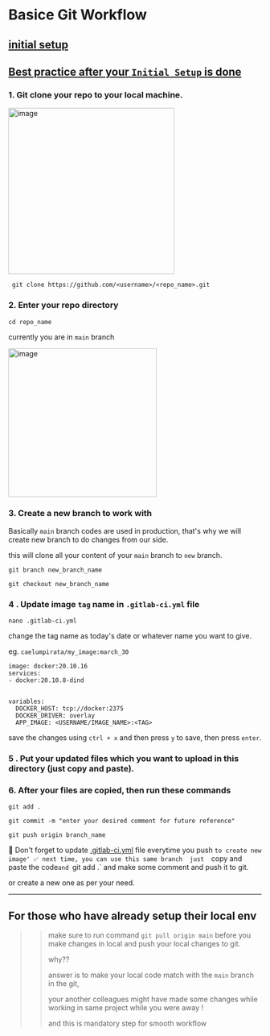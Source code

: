 # Basice Git Workflow


## [initial setup](#1--git-clone-your-repo-to-your-local-machine)
## [Best practice after your `Initial Setup` is done](#for-those-who-have-already-setup-their-local-env)

### 1. Git clone your repo to your local machine.
   <img width="330" alt="image" src="https://github.com/caelumpirata/Kubernetes/assets/85424262/f4183aa3-985a-44c5-9462-f2c67fb5b007">
   
   ```
    git clone https://github.com/<username>/<repo_name>.git
   ```

### 2. Enter your repo directory

  ```
  cd repo_name
  ```
currently you are in `main` branch

<img width="295" alt="image" src="https://github.com/caelumpirata/Kubernetes/assets/85424262/3588e8d8-da3b-4fc5-aeb8-17db55b1fc8f">


### 3. Create a new branch to work with

  Basically `main` branch codes are used in production, that's why we will create new branch to do changes from our side.
   
   this will clone all your content of your `main` branch to `new` branch.
   
    
    git branch new_branch_name

    git checkout new_branch_name
    


### 4 . Update  image `tag` name in `.gitlab-ci.yml` file
  ```
  nano .gitlab-ci.yml
  ```
change the tag name as today's date or whatever name you want to give.

eg. `caelumpirata/my_image:march_30`

  ```
image: docker:20.10.16
services:
  - docker:20.10.8-dind


variables:
    DOCKER_HOST: tcp://docker:2375
    DOCKER_DRIVER: overlay
    APP_IMAGE: <USERNAME/IMAGE_NAME>:<TAG> 

  ```

save the changes using  `ctrl + x` and then press `y` to save, then press  `enter`.

### 5 . Put your updated files which you want to upload in this directory (just copy and paste).
### 6. After your files are copied, then run these commands
   ```
   git add .
   ```
   ```
   git commit -m "enter your desired comment for future reference"
   ```
   ```
   git push origin branch_name
   ```
📌 Don't forget to update [.gitlab-ci.yml](#4--update--image-tag-name-in-gitlab-ciyml-file) file everytime you push `to create new image'
✅ next time, you can use this same branch 
just  `copy and paste the code` and  `git add .` and make some comment and push it to git.

or create a new one as per your need.

-----------------------
## For those who have already setup their local env

>> make sure to run command `git pull origin main` before you make changes in local and push your local changes to git.
>> 
>> why??
>> 
>> answer is to make your local code match with the `main` branch in the git,
>>
>>  your another colleagues might have made some changes while working in same project while you were away !
>> 
>>  and this is mandatory step for smooth workflow
